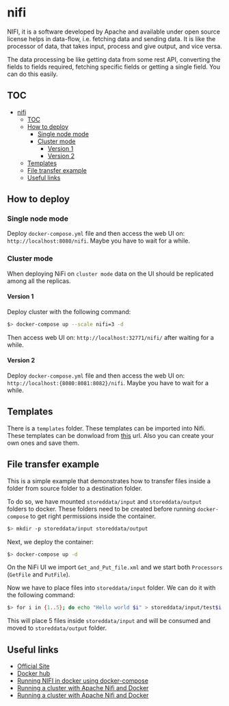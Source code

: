 # nifi

NIFI, it is a software developed by Apache and available under open source license helps in data-flow, i.e. fetching data and sending data. It is like the processor of data, that takes input, process and give output, and vice versa.

The data processing be like getting data from some rest API, converting the fields to fields required, fetching specific fields or getting a single field. You can do this easily.

## TOC

- [nifi](#nifi)
  - [TOC](#toc)
  - [How to deploy](#how-to-deploy)
    - [Single node mode](#single-node-mode)
    - [Cluster mode](#cluster-mode)
      - [Version 1](#version-1)
      - [Version 2](#version-2)
  - [Templates](#templates)
  - [File transfer example](#file-transfer-example)
  - [Useful links](#useful-links)

## How to deploy

### Single node mode

Deploy `docker-compose.yml` file and then access the web UI on: `http://localhost:8080/nifi`. Maybe you have to wait for a while.

### Cluster mode

When deploying NiFi on `cluster mode` data on the UI should be replicated among all the replicas.

#### Version 1

Deploy cluster with the following command:

```sh
$> docker-compose up --scale nifi=3 -d
```

Then access web UI on: `http://localhost:32771/nifi/` after waiting for a while.

#### Version 2

Deploy `docker-compose.yml` file and then access the web UI on: `http://localhost:{8080:8081:8082}/nifi`. Maybe you have to wait for a while.

## Templates

There is a `templates` folder. These templates can be imported into Nifi. These templates can be donwload from [this](https://cwiki.apache.org/confluence/display/NIFI/Example+Dataflow+Templates) url. Also you can create your own ones and save them.

## File transfer example

This is a simple example that demonstrates how to transfer files inside a folder from source folder to a destination folder.

To do so, we have mounted `storeddata/input` and `storeddata/output` folders to docker. These folders need to be created before running `docker-compose` to get right permissions inside the container.

```sh
$> mkdir -p storeddata/input storeddata/output
```

Next, we deploy the container:

```sh
$> docker-compose up -d
```

On the NiFi UI we import `Get_and_Put_file.xml` and we start both `Processors` (`GetFile` and `PutFile`).

Now we have to place files into `storeddata/input` folder. We can do it with the following command:

```sh
$> for i in {1..5}; do echo "Hello world $i" > storeddata/input/test$i.txt; sleep 5 ; done
```

This will place 5 files inside `storeddata/input` and will be consumed and moved to `storeddata/output` folder.

## Useful links

- [Official Site](https://nifi.apache.org/)
- [Docker hub](https://hub.docker.com/r/apache/nifi)
- [Running NIFI in docker using docker-compose](https://medium.com/@erbalvindersingh/running-nifi-in-docker-using-docker-compose-34032de853d2)
- [Running a cluster with Apache Nifi and Docker](https://www.theninjacto.xyz/Running-cluster-Apache-Nifi-Docker/)
- [Running a cluster with Apache Nifi and Docker](https://www.nifi.rocks/apache-nifi-docker-compose-cluster/)